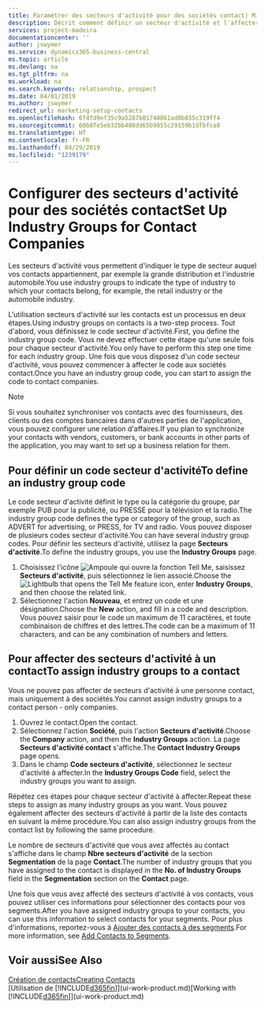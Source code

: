 ```yaml
---
title: Paramétrer des secteurs d'activité pour des sociétés contact| Microsoft Docs
description: Décrit comment définir un secteur d'activité et l'affecter à une société contact, par exemple, le marché de détail ou l'industrie automobile.
services: project-madeira
documentationcenter: ''
author: jswymer
ms.service: dynamics365-business-central
ms.topic: article
ms.devlang: na
ms.tgt_pltfrm: na
ms.workload: na
ms.search.keywords: relationship, prospect
ms.date: 04/01/2019
ms.author: jswymer
redirect_url: marketing-setup-contacts
ms.openlocfilehash: 6f4fd9ef35c9a5287b01740861ad0b835c319ff4
ms.sourcegitcommit: 60b87e5eb32bb408dd65b9855c29159b1dfbfca8
ms.translationtype: HT
ms.contentlocale: fr-FR
ms.lasthandoff: 04/29/2019
ms.locfileid: "1239179"
---
```

# <a name="set-up-industry-groups-for-contact-companies"></a><span data-ttu-id="76be0-103">Configurer des secteurs d'activité pour des sociétés contact</span><span class="sxs-lookup"><span data-stu-id="76be0-103">Set Up Industry Groups for Contact Companies</span></span>
<span data-ttu-id="76be0-104">Les secteurs d'activité vous permettent d'indiquer le type de secteur auquel vos contacts appartiennent, par exemple la grande distribution et l'industrie automobile.</span><span class="sxs-lookup"><span data-stu-id="76be0-104">You use industry groups to indicate the type of industry to which your contacts belong, for example, the retail industry or the automobile industry.</span></span>

<span data-ttu-id="76be0-105">L'utilisation secteurs d'activité sur les contacts est un processus en deux étapes.</span><span class="sxs-lookup"><span data-stu-id="76be0-105">Using industry groups on contacts is a two-step process.</span></span> <span data-ttu-id="76be0-106">Tout d'abord, vous définissez le code secteur d'activité.</span><span class="sxs-lookup"><span data-stu-id="76be0-106">First, you define the industry group code.</span></span> <span data-ttu-id="76be0-107">Vous ne devez effectuer cette étape qu'une seule fois pour chaque secteur d'activité.</span><span class="sxs-lookup"><span data-stu-id="76be0-107">You only have to perform this step one time for each industry group.</span></span> <span data-ttu-id="76be0-108">Une fois que vous disposez d'un code secteur d'activité, vous pouvez commencer à affecter le code aux sociétés contact.</span><span class="sxs-lookup"><span data-stu-id="76be0-108">Once you have an industry group code, you can start to assign the code to contact companies.</span></span>

> [!NOTE]  
>   <span data-ttu-id="76be0-109">Si vous souhaitez synchroniser vos contacts avec des fournisseurs, des clients ou des comptes bancaires dans d'autres parties de l'application, vous pouvez configurer une relation d'affaires.</span><span class="sxs-lookup"><span data-stu-id="76be0-109">If you plan to synchronize your contacts with vendors, customers, or bank accounts in other parts of the application, you may want to set up a business relation for them.</span></span>

## <a name="to-define-an-industry-group-code"></a><span data-ttu-id="76be0-110">Pour définir un code secteur d'activité</span><span class="sxs-lookup"><span data-stu-id="76be0-110">To define an industry group code</span></span>
<span data-ttu-id="76be0-111">Le code secteur d'activité définit le type ou la catégorie du groupe, par exemple PUB pour la publicité, ou PRESSE pour la télévision et la radio.</span><span class="sxs-lookup"><span data-stu-id="76be0-111">The industry group code defines the type or category of the group, such as ADVERT for advertising, or PRESS, for TV and radio.</span></span> <span data-ttu-id="76be0-112">Vous pouvez disposer de plusieurs codes secteur d'activité.</span><span class="sxs-lookup"><span data-stu-id="76be0-112">You can have several industry group codes.</span></span> <span data-ttu-id="76be0-113">Pour définir les secteurs d'activité, utilisez la page **Secteurs d'activité**.</span><span class="sxs-lookup"><span data-stu-id="76be0-113">To define the industry groups, you use the **Industry Groups** page.</span></span>

1. <span data-ttu-id="76be0-114">Choisissez l'icône ![Ampoule qui ouvre la fonction Tell Me](media/ui-search/search_small.png "Dites-moi ce que vous voulez faire"), saisissez **Secteurs d'activité**, puis sélectionnez le lien associé.</span><span class="sxs-lookup"><span data-stu-id="76be0-114">Choose the ![Lightbulb that opens the Tell Me feature](media/ui-search/search_small.png "Tell me what you want to do") icon, enter **Industry Groups**, and then choose the related link.</span></span>
2. <span data-ttu-id="76be0-115">Sélectionnez l'action **Nouveau**, et entrez un code et une désignation.</span><span class="sxs-lookup"><span data-stu-id="76be0-115">Choose the **New** action, and fill in a code and description.</span></span> <span data-ttu-id="76be0-116">Vous pouvez saisir pour le code un maximum de 11 caractères, et toute combinaison de chiffres et des lettres.</span><span class="sxs-lookup"><span data-stu-id="76be0-116">The code can be a maximum of 11 characters, and can be any combination of numbers and letters.</span></span>

## <a name="AssignIndustryGroupContact"></a> <span data-ttu-id="76be0-117">Pour affecter des secteurs d'activité à un contact</span><span class="sxs-lookup"><span data-stu-id="76be0-117">To assign industry groups to a contact</span></span>
<span data-ttu-id="76be0-118">Vous ne pouvez pas affecter de secteurs d'activité à une personne contact, mais uniquement à des sociétés.</span><span class="sxs-lookup"><span data-stu-id="76be0-118">You cannot assign industry groups to a contact person - only companies.</span></span>

1. <span data-ttu-id="76be0-119">Ouvrez le contact.</span><span class="sxs-lookup"><span data-stu-id="76be0-119">Open the contact.</span></span>
2. <span data-ttu-id="76be0-120">Sélectionnez l'action **Société**, puis l'action **Secteurs d'activité**.</span><span class="sxs-lookup"><span data-stu-id="76be0-120">Choose the **Company** action, and then the **Industry Groups** action.</span></span> <span data-ttu-id="76be0-121">La page **Secteurs d'activité contact** s'affiche.</span><span class="sxs-lookup"><span data-stu-id="76be0-121">The **Contact Industry Groups** page opens.</span></span>
3. <span data-ttu-id="76be0-122">Dans le champ **Code secteurs d'activité**, sélectionnez le secteur d'activité à affecter.</span><span class="sxs-lookup"><span data-stu-id="76be0-122">In the **Industry Groups Code** field, select the industry groups you want to assign.</span></span>

<span data-ttu-id="76be0-123">Répétez ces étapes pour chaque secteur d'activité à affecter.</span><span class="sxs-lookup"><span data-stu-id="76be0-123">Repeat these steps to assign as many industry groups as you want.</span></span> <span data-ttu-id="76be0-124">Vous pouvez également affecter des secteurs d'activité à partir de la liste des contacts en suivant la même procédure.</span><span class="sxs-lookup"><span data-stu-id="76be0-124">You can also assign industry groups from the contact list by following the same procedure.</span></span>

<span data-ttu-id="76be0-125">Le nombre de secteurs d'activité que vous avez affectés au contact s'affiche dans le champ **Nbre secteurs d'activité** de la section **Segmentation** de la page **Contact**.</span><span class="sxs-lookup"><span data-stu-id="76be0-125">The number of industry groups that you have assigned to the contact is displayed in the **No. of Industry Groups** field in the **Segmentation** section on the **Contact** page.</span></span>

<span data-ttu-id="76be0-126">Une fois que vous avez affecté des secteurs d'activité à vos contacts, vous pouvez utiliser ces informations pour sélectionner des contacts pour vos segments.</span><span class="sxs-lookup"><span data-stu-id="76be0-126">After you have assigned industry groups to your contacts, you can use this information to select contacts for your segments.</span></span> <span data-ttu-id="76be0-127">Pour plus d'informations, reportez-vous à [Ajouter des contacts à des segments](marketing-add-contact-segment.md).</span><span class="sxs-lookup"><span data-stu-id="76be0-127">For more information, see [Add Contacts to Segments](marketing-add-contact-segment.md).</span></span>

## <a name="see-also"></a><span data-ttu-id="76be0-128">Voir aussi</span><span class="sxs-lookup"><span data-stu-id="76be0-128">See Also</span></span>
[<span data-ttu-id="76be0-129">Création de contacts</span><span class="sxs-lookup"><span data-stu-id="76be0-129">Creating Contacts</span></span>](marketing-create-contact-companies.md)  
<span data-ttu-id="76be0-130">[Utilisation de [!INCLUDE[d365fin](includes/d365fin_md.md)]](ui-work-product.md)</span><span class="sxs-lookup"><span data-stu-id="76be0-130">[Working with [!INCLUDE[d365fin](includes/d365fin_md.md)]](ui-work-product.md)</span></span>
